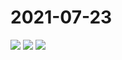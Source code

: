 # 2021-07-23

<image-container>
  <img preview="0" src="http://wangleant.com/turtle-images-thumbnail/IMG_20210723_204126.jpg"/>
</image-container>
<image-container>
  <img preview="0" src="http://wangleant.com/turtle-images-thumbnail/IMG_20210723_204255.jpg"/>
</image-container>
<image-container>
  <img preview="0" src="http://wangleant.com/turtle-images-thumbnail/IMG_20210723_205453.jpg"/>
</image-container>